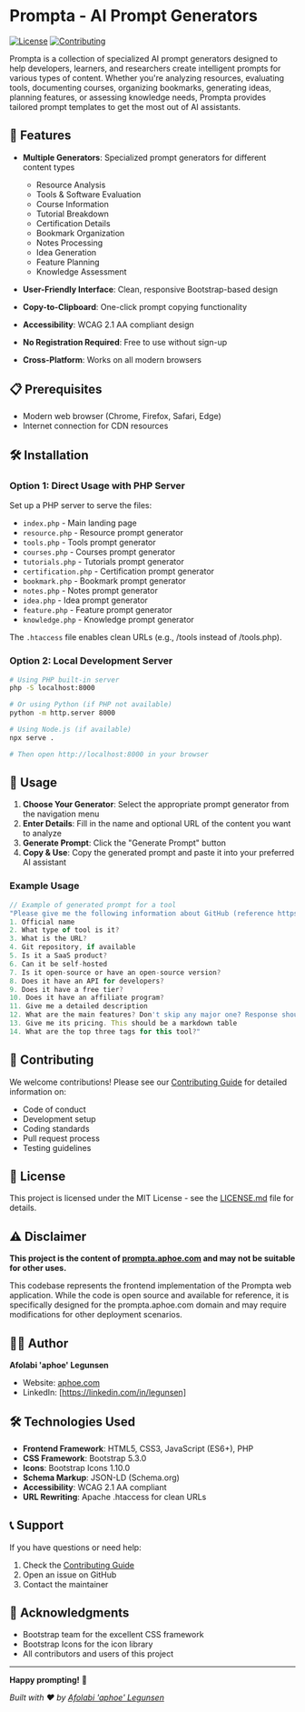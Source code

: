 # Prompta - AI Prompt Generators

[![License](https://img.shields.io/badge/license-MIT-blue.svg)](LICENSE.md)
[![Contributing](https://img.shields.io/badge/contributing-guide-green.svg)](CONTRIBUTING.md)

Prompta is a collection of specialized AI prompt generators designed to help developers, learners, and researchers create intelligent prompts for various types of content. Whether you're analyzing resources, evaluating tools, documenting courses, organizing bookmarks, generating ideas, planning features, or assessing knowledge needs, Prompta provides tailored prompt templates to get the most out of AI assistants.

## 🚀 Features

- **Multiple Generators**: Specialized prompt generators for different content types

  - Resource Analysis
  - Tools & Software Evaluation
  - Course Information
  - Tutorial Breakdown
  - Certification Details
  - Bookmark Organization
  - Notes Processing
  - Idea Generation
  - Feature Planning
  - Knowledge Assessment

- **User-Friendly Interface**: Clean, responsive Bootstrap-based design
- **Copy-to-Clipboard**: One-click prompt copying functionality
- **Accessibility**: WCAG 2.1 AA compliant design
- **No Registration Required**: Free to use without sign-up
- **Cross-Platform**: Works on all modern browsers

## 📋 Prerequisites

- Modern web browser (Chrome, Firefox, Safari, Edge)
- Internet connection for CDN resources

## 🛠️ Installation

### Option 1: Direct Usage with PHP Server

Set up a PHP server to serve the files:

- `index.php` - Main landing page
- `resource.php` - Resource prompt generator
- `tools.php` - Tools prompt generator
- `courses.php` - Courses prompt generator
- `tutorials.php` - Tutorials prompt generator
- `certification.php` - Certification prompt generator
- `bookmark.php` - Bookmark prompt generator
- `notes.php` - Notes prompt generator
- `idea.php` - Idea prompt generator
- `feature.php` - Feature prompt generator
- `knowledge.php` - Knowledge prompt generator

The `.htaccess` file enables clean URLs (e.g., /tools instead of /tools.php).

### Option 2: Local Development Server

```bash
# Using PHP built-in server
php -S localhost:8000

# Or using Python (if PHP not available)
python -m http.server 8000

# Using Node.js (if available)
npx serve .

# Then open http://localhost:8000 in your browser
```

## 📖 Usage

1. **Choose Your Generator**: Select the appropriate prompt generator from the navigation menu
2. **Enter Details**: Fill in the name and optional URL of the content you want to analyze
3. **Generate Prompt**: Click the "Generate Prompt" button
4. **Copy & Use**: Copy the generated prompt and paste it into your preferred AI assistant

### Example Usage

```javascript
// Example of generated prompt for a tool
"Please give me the following information about GitHub (reference https://github.com)
1. Official name
2. What type of tool is it?
3. What is the URL?
4. Git repository, if available
5. Is it a SaaS product?
6. Can it be self-hosted
7. Is it open-source or have an open-source version?
8. Does it have an API for developers?
9. Does it have a free tier?
10. Does it have an affiliate program?
11. Give me a detailed description
12. What are the main features? Don't skip any major one? Response should be a bullet list with a sentence-long description of each feature
13. Give me its pricing. This should be a markdown table
14. What are the top three tags for this tool?"
```

## 🤝 Contributing

We welcome contributions! Please see our [Contributing Guide](CONTRIBUTING.md) for detailed information on:

- Code of conduct
- Development setup
- Coding standards
- Pull request process
- Testing guidelines

## 📄 License

This project is licensed under the MIT License - see the [LICENSE.md](LICENSE.md) file for details.

## ⚠️ Disclaimer

**This project is the content of [prompta.aphoe.com](https://aphoe.com) and may not be suitable for other uses.**

This codebase represents the frontend implementation of the Prompta web application. While the code is open source and available for reference, it is specifically designed for the prompta.aphoe.com domain and may require modifications for other deployment scenarios.

## 👨‍💻 Author

**Afolabi 'aphoe' Legunsen**

- Website: [aphoe.com](https://aphoe.com)
- LinkedIn: [https://linkedin.com/in/legunsen]

## 🛠️ Technologies Used

- **Frontend Framework**: HTML5, CSS3, JavaScript (ES6+), PHP
- **CSS Framework**: Bootstrap 5.3.0
- **Icons**: Bootstrap Icons 1.10.0
- **Schema Markup**: JSON-LD (Schema.org)
- **Accessibility**: WCAG 2.1 AA compliant
- **URL Rewriting**: Apache .htaccess for clean URLs

## 📞 Support

If you have questions or need help:

1. Check the [Contributing Guide](CONTRIBUTING.md)
2. Open an issue on GitHub
3. Contact the maintainer

## 🙏 Acknowledgments

- Bootstrap team for the excellent CSS framework
- Bootstrap Icons for the icon library
- All contributors and users of this project

---

**Happy prompting!** 🎯

_Built with ❤️ by [Afolabi 'aphoe' Legunsen](https://aphoe.com)_
